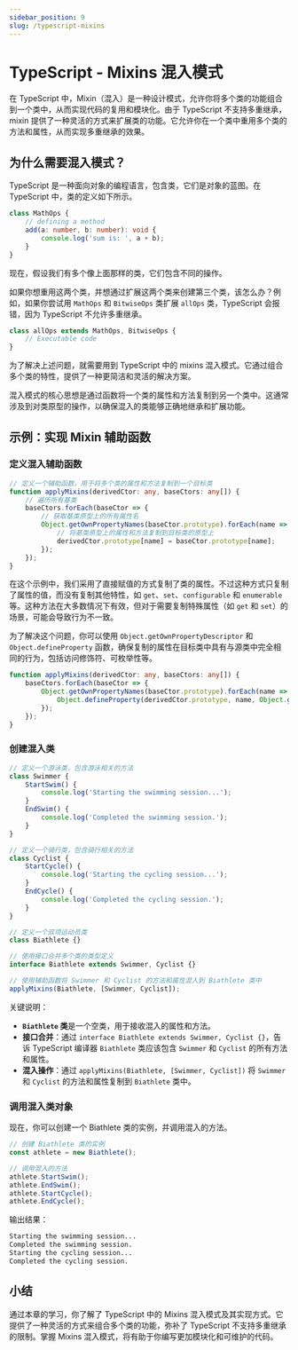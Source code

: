 ```yaml
---
sidebar_position: 9
slug: /typescript-mixins
---
```


# TypeScript - Mixins 混入模式

在 TypeScript 中，Mixin（混入）是一种设计模式，允许你将多个类的功能组合到一个类中，从而实现代码的复用和模块化。由于 TypeScript 不支持多重继承，mixin 提供了一种灵活的方式来扩展类的功能。它允许你在一个类中重用多个类的方法和属性，从而实现多重继承的效果。



## 为什么需要混入模式？

TypeScript 是一种面向对象的编程语言，包含类，它们是对象的蓝图。在 TypeScript 中，类的定义如下所示。

```typescript
class MathOps {
    // defining a method
    add(a: number, b: number): void {
        console.log('sum is: ', a + b);
    }
}
```

现在，假设我们有多个像上面那样的类，它们包含不同的操作。

如果你想重用这两个类，并想通过扩展这两个类来创建第三个类，该怎么办？例如，如果你尝试用 `MathOps` 和 `BitwiseOps` 类扩展 `allOps` 类，TypeScript 会报错，因为 TypeScript 不允许多重继承。

```typescript
class allOps extends MathOps, BitwiseOps {
    // Executable code
}
```

为了解决上述问题，就需要用到 TypeScript 中的 mixins 混入模式。它通过组合多个类的特性，提供了一种更简洁和灵活的解决方案。

混入模式的核心思想是通过函数将一个类的属性和方法复制到另一个类中。这通常涉及到对类原型的操作，以确保混入的类能够正确地继承和扩展功能。



## 示例：实现 Mixin 辅助函数

### 定义混入辅助函数

```typescript showLineNumbers
// 定义一个辅助函数，用于将多个类的属性和方法复制到一个目标类
function applyMixins(derivedCtor: any, baseCtors: any[]) {
    // 遍历所有基类
    baseCtors.forEach(baseCtor => {
        // 获取基类原型上的所有属性名
        Object.getOwnPropertyNames(baseCtor.prototype).forEach(name => {
            // 将基类原型上的属性和方法复制到目标类的原型上
            derivedCtor.prototype[name] = baseCtor.prototype[name];
        });
    });
}
```

在这个示例中，我们采用了直接赋值的方式复制了类的属性。不过这种方式只复制了属性的值，而没有复制其他特性，如 `get`、`set`、`configurable` 和 `enumerable` 等。这种方法在大多数情况下有效，但对于需要复制特殊属性（如 `get` 和 `set`）的场景，可能会导致行为不一致。

为了解决这个问题，你可以使用 `Object.getOwnPropertyDescriptor` 和 `Object.defineProperty` 函数，确保复制的属性在目标类中具有与源类中完全相同的行为，包括访问修饰符、可枚举性等。

```typescript showLineNumbers {4}
function applyMixins(derivedCtor: any, baseCtors: any[]) {
    baseCtors.forEach(baseCtor => {
        Object.getOwnPropertyNames(baseCtor.prototype).forEach(name => {
            Object.defineProperty(derivedCtor.prototype, name, Object.getOwnPropertyDescriptor(baseCtors.prototype, name));
        });
    });
}
```



### 创建混入类

```typescript showLineNumbers
// 定义一个游泳类，包含游泳相关的方法
class Swimmer {
    StartSwim() {
        console.log('Starting the swimming session...');
    }
    EndSwim() {
        console.log('Completed the swimming session.');
    }
}

// 定义一个骑行类，包含骑行相关的方法
class Cyclist {
    StartCycle() {
        console.log('Starting the cycling session...');
    }
    EndCycle() {
        console.log('Completed the cycling session.');
    }
}

// 定义一个双项运动员类
class Biathlete {}

// 使用接口合并多个类的类型定义
interface Biathlete extends Swimmer, Cyclist {}

// 使用辅助函数将 Swimmer 和 Cyclist 的方法和属性混入到 Biathlete 类中
applyMixins(Biathlete, [Swimmer, Cyclist]);
```

关键说明：

- **`Biathlete` 类**是一个空类，用于接收混入的属性和方法。
- **接口合并**：通过 `interface Biathlete extends Swimmer, Cyclist {}`，告诉 TypeScript 编译器 `Biathlete` 类应该包含 `Swimmer` 和 `Cyclist` 的所有方法和属性。
- **混入操作**：通过 `applyMixins(Biathlete, [Swimmer, Cyclist])` 将 `Swimmer` 和 `Cyclist` 的方法和属性复制到 `Biathlete` 类中。



### 调用混入类对象

现在，你可以创建一个 Biathlete 类的实例，并调用混入的方法。

```typescript showLineNumbers
// 创建 Biathlete 类的实例
const athlete = new Biathlete();

// 调用混入的方法
athlete.StartSwim();
athlete.EndSwim();
athlete.StartCycle();
athlete.EndCycle();
```

输出结果：

```bash
Starting the swimming session...
Completed the swimming session.
Starting the cycling session...
Completed the cycling session.
```



## 小结

通过本章的学习，你了解了 TypeScript 中的 Mixins 混入模式及其实现方式。它提供了一种灵活的方式来组合多个类的功能，弥补了 TypeScript 不支持多重继承的限制。掌握 Mixins 混入模式，将有助于你编写更加模块化和可维护的代码。
